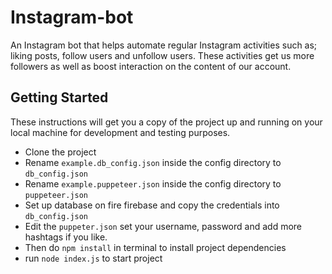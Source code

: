 

# Instagram-bot
An Instagram bot that helps automate regular Instagram activities such as; liking posts, follow users and unfollow users. These activities get us more followers as well as boost interaction on the content of our account.

## Getting Started

These instructions will get you a copy of the project up and running on your local machine for development and testing purposes.

* Clone the project
* Rename `example.db_config.json` inside the config directory to `db_config.json`
* Rename `example.puppeteer.json` inside the config directory to `puppeteer.json`
* Set up database on fire firebase and copy the credentials into `db_config.json`
* Edit the `puppeter.json` set your username, password and add more hashtags if you like.
* Then do `npm install` in terminal to install project dependencies
* run `node index.js` to start project
